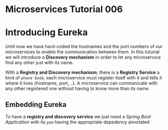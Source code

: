 # Microservices Tutorial 006
# Introducing Eureka 
Until now we have hard-coded the hostnames and the port numbers of our microservices to enable the communication between them.
In this tuturial we will introduce a **Discovery mechanism** in order to let any microservice find any other just with its name.

With a **Registry and Discovery mechanism**, there is a **Registry Service** a kind of `phone book`, each microservice must register itself with it and tells it where it lives (hostname, port, ..). 
A microservice can communicate with any other registered one without having to know more than its name. 

## Embedding Eureka
To have a **registry  and discovery service** we just need a *Spring Boot Application* with its `pom` having the appropriate depedency   annotated 
 
<!--stackedit_data:
eyJoaXN0b3J5IjpbLTczODczMjk2MiwtMTY3MDgyMTQ0MywxNT
I0MDk3MywtMTEyOTc3NDM0NywzMjcxNjYwNTIsLTI1MDA4NTk1
NSw4NDk3ODcyMCwtMTQ1NzY0OTYyOV19
-->